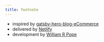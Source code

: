 ```yaml
---
title: footnote
---
```


* inspired by [gatsby-hero-blog-eCommerce](https://github.com/billp72/ecommerce-blog-contentful-starter)
* delivered by [Netlify](https://www.netlify.com/)
* development by [William R Pope](https://netcreative.org)
